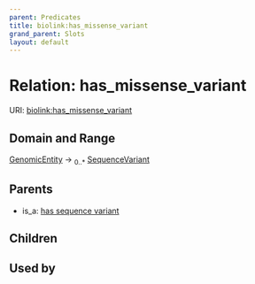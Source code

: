 ```yaml
---
parent: Predicates
title: biolink:has_missense_variant
grand_parent: Slots
layout: default
---
```


# Relation: has_missense_variant




URI: [biolink:has_missense_variant](https://w3id.org/biolink/vocab/has_missense_variant)

## Domain and Range

[GenomicEntity](GenomicEntity.md) ->  <sub>0..\*</sub> [SequenceVariant](SequenceVariant.md)

## Parents

 *  is_a: [has sequence variant](has_sequence_variant.md)

## Children


## Used by

